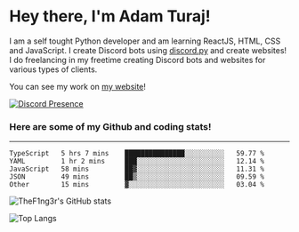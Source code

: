 # Hey there, I'm Adam Turaj!

I am a self tought Python developer and am learning ReactJS, HTML, CSS and JavaScript. I create Discord bots using [discord.py](https://github.com/Rapptz/discord.py) and create websites! I do freelancing in my freetime creating Discord bots and websites for various types of clients.

You can see my work on [my website](https://adamturaj.com)!

[![Discord Presence](https://lanyard.cnrad.dev/api/374147012599218176)](https://discord.com/users/374147012599218176)

### Here are some of my Github and coding stats!

---

<!--START_SECTION:waka-->

```text
TypeScript   5 hrs 7 mins    ███████████████░░░░░░░░░░   59.77 %
YAML         1 hr 2 mins     ███░░░░░░░░░░░░░░░░░░░░░░   12.14 %
JavaScript   58 mins         ██▓░░░░░░░░░░░░░░░░░░░░░░   11.31 %
JSON         49 mins         ██▒░░░░░░░░░░░░░░░░░░░░░░   09.59 %
Other        15 mins         ▓░░░░░░░░░░░░░░░░░░░░░░░░   03.04 %
```

<!--END_SECTION:waka-->

![TheF1ng3r's GitHub stats](https://github-readme-stats.vercel.app/api?username=thef1ng3r&count_private=true&theme=dark)

![Top Langs](https://github-readme-stats.vercel.app/api/top-langs/?username=thef1ng3r&layout=compact&count_private=true&theme=dark)


